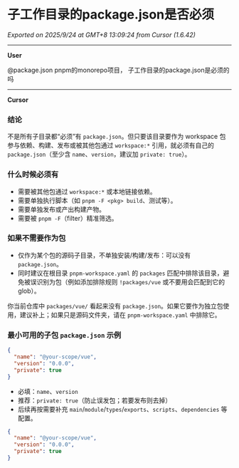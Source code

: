 # 子工作目录的package.json是否必须
_Exported on 2025/9/24 at GMT+8 13:09:24 from Cursor (1.6.42)_

---

**User**

@package.json pnpm的monorepo项目， 子工作目录的package.json是必须的吗

---

**Cursor**

### 结论
不是所有子目录都“必须”有 `package.json`。但只要该目录要作为 workspace 包参与依赖、构建、发布或被其他包通过 `workspace:*` 引用，就必须有自己的 `package.json`（至少含 `name`、`version`，建议加 `private: true`）。

### 什么时候必须有
- 需要被其他包通过 `workspace:*` 或本地链接依赖。
- 需要单独执行脚本（如 `pnpm -F <pkg> build`、测试等）。
- 需要单独发布或产出构建产物。
- 需要被 `pnpm -F`（filter）精准筛选。

### 如果不需要作为包
- 仅作为某个包的源码子目录，不单独安装/构建/发布：可以没有 `package.json`。
- 同时建议在根目录 `pnpm-workspace.yaml` 的 `packages` 匹配中排除该目录，避免被误识别为包（例如添加排除规则 `!packages/vue` 或不要用会匹配到它的 glob）。

你当前仓库中 `packages/vue/` 看起来没有 `package.json`。如果它要作为独立包使用，建议补上；如果只是源码文件夹，请在 `pnpm-workspace.yaml` 中排除它。

### 最小可用的子包 `package.json` 示例
```json
{
  "name": "@your-scope/vue",
  "version": "0.0.0",
  "private": true
}
```

- 必填：`name`、`version`
- 推荐：`private: true`（防止误发包；若要发布则去掉）
- 后续再按需要补充 `main`/`module`/`types`/`exports`、`scripts`、`dependencies` 等配置。

```json
{
  "name": "@your-scope/vue",
  "version": "0.0.0",
  "private": true
}
```

